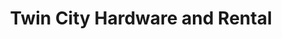 ---
title: "Twin City Hardware and Rental"
url: /deadwood/twin-city-hardware-and-rental/
shop: Eisenwaren
---